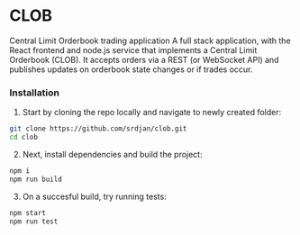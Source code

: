 # CLOB
Central Limit Orderbook trading application
A full stack application, with the React frontend and node.js service that implements a Central Limit Orderbook (CLOB). 
It accepts orders via a REST (or WebSocket API) and publishes updates on orderbook state changes or if trades occur. 

### Installation

1) Start by cloning the repo locally and navigate to newly created folder:

```sh
git clone https://github.com/srdjan/clob.git   
cd clob
```

2)  Next, install dependencies and build the project:

```sh
npm i
npm run build
```

3) On a succesful build, try running tests:

```sh
npm start
npm run test
```

